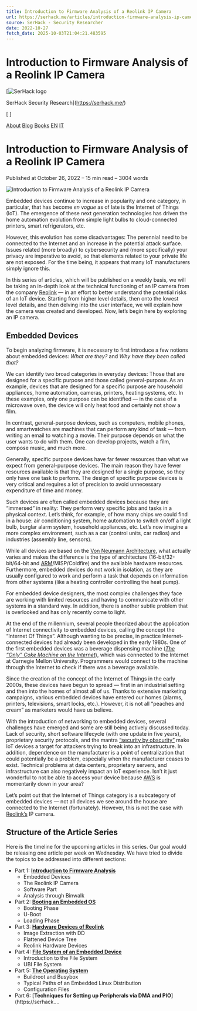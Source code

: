 ```yaml
---
title: Introduction to Firmware Analysis of a Reolink IP Camera
url: https://serhack.me/articles/introduction-firmware-analysis-ip-camera-reolink/
source: SerHack - Security Researcher
date: 2022-10-27
fetch_date: 2025-10-03T21:04:21.483595
---
```


# Introduction to Firmware Analysis of a Reolink IP Camera

[![SerHack logo](https://serhack.me/images/serhack-120.png)

SerHack Security Research](https://serhack.me/)

[ ]

[About](https://serhack.me/about/ "About")
[Blog](https://serhack.me/blog/ "Blog")
[Books](https://serhack.me/books/ "Books")
[EN](https://serhack.me/articles/introduction-firmware-analysis-ip-camera-reolink/ "en version")
[IT](https://serhack.me/it/articles/introduzione-analisi-firmware-telecamera-ip-reolink/ "it version")

# Introduction to Firmware Analysis of a Reolink IP Camera

Published at October 26, 2022 – 15 min read – 3004 words

![Introduction to Firmware Analysis of a Reolink IP Camera](https://serhack.me/images/articles/reolink-firmware/reolink_1_800px.jpg)

Embedded devices continue to increase in popularity and one category, in particular, that has become *en vogue* as of late is the Internet of Things (IoT). The emergence of these next generation technologies has driven the home automation evolution from simple light bulbs to cloud-connected printers, smart refrigerators, etc.

However, this evolution has some disadvantages: The perennial need to be connected to the Internet and an increase in the potential attack surface. Issues related (more broadly) to cybersecurity and (more specifically) your privacy are imperative to avoid, so that elements related to your private life are not exposed. For the time being, it appears that many IoT manufacturers simply ignore this.

In this series of articles, which will be published on a weekly basis, we will be taking an in-depth look at the technical functioning of an IP camera from the company [Reolink](https://reolink.com) ― in an effort to better understand the potential risks of an IoT device. Starting from higher level details, then onto the lowest level details, and then delving into the user interface, we will explain how the camera was created and developed. Now, let’s begin here by exploring an IP camera.

## Embedded Devices

To begin analyzing firmware, it is necessary to first introduce a few notions about embedded devices: *What are they?* and *Why have they been called that?*

We can identify two broad categories in everyday devices: Those that are designed for a specific purpose and those called general-purpose. As an example, devices that are designed for a specific purpose are household appliances, home automation, cameras, printers, heating systems, etc. In these examples, only one purpose can be identified ― in the case of a microwave oven, the device will only heat food and certainly not show a film.

In contrast, general-purpose devices, such as computers, mobile phones, and smartwatches are machines that can perform any kind of task ― from writing an email to watching a movie. Their purpose depends on what the user wants to do with them. One can develop projects, watch a film, compose music, and much more.

Generally, specific purpose devices have far fewer resources than what we expect from general-purpose devices. The main reason they have fewer resources available is that they are designed for a single purpose, so they only have one task to perform. The design of specific purpose devices is very critical and requires a lot of precision to avoid unnecessary expenditure of time and money.

Such devices are often called embedded devices because they are “immersed” in reality: They perform very specific jobs and tasks in a physical context. Let’s think, for example, of how many chips we could find in a house: air conditioning system, home automation to switch on/off a light bulb, burglar alarm system, household appliances, etc. Let’s now imagine a more complex environment, such as a car (control units, car radios) and industries (assembly line, sensors).

While all devices are based on the [Von Neumann Architecture](https://en.wikipedia.org/wiki/Von_Neumann_architecture), what actually varies and makes the difference is the type of architecture (16-bit/32-bit/64-bit and [ARM](https://en.wikipedia.org/wiki/ARM_architecture_family)/MISP/Coldfire) and the available hardware resources. Furthermore, embedded devices do not work in isolation, as they are usually configured to work and perform a task that depends on information from other systems (like a heating controller controlling the heat pump).

For embedded device designers, the most complex challenges they face are working with limited resources and having to communicate with other systems in a standard way. In addition, there is another subtle problem that is overlooked and has only recently come to light.

At the end of the millennium, several people theorized about the application of Internet connectivity to embedded devices, calling the concept the “Internet Of Things”. Although wanting to be precise, in practice Internet-connected devices had already been developed in the early 1980s. One of the first embedded devices was a beverage dispensing machine ([*The “Only” Coke Machine on the Internet*](https://www.cs.cmu.edu/~coke/history_long.txt)), which was connected to the Internet at Carnegie Mellon University. Programmers would connect to the machine through the Internet to check if there was a beverage available.

Since the creation of the concept of the Internet of Things in the early 2000s, these devices have begun to spread ― first in an industrial setting and then into the homes of almost all of us. Thanks to extensive marketing campaigns, various embedded devices have entered our homes (alarms, printers, televisions, smart locks, etc.). However, it is not all “peaches and cream” as marketers would have us believe.

With the introduction of networking to embedded devices, several challenges have emerged and some are still being actively discussed today. Lack of security, short software lifecycle (with one update in five years), proprietary security protocols, and the mantra [“security by obscurity”](https://it.wikipedia.org/wiki/Sicurezza_tramite_segretezza) make IoT devices a target for attackers trying to break into an infrastructure. In addition, dependence on the manufacturer is a point of centralization that could potentially be a problem, especially when the manufacturer ceases to exist. Technical problems at data centers, proprietary servers, and infrastructure can also negatively impact an IoT experience. Isn’t it just wonderful to not be able to access your device because [AWS](https://it.wikipedia.org/wiki/Amazon_Web_Services) is momentarily down in your area?

Let’s point out that the Internet of Things category is a subcategory of embedded devices ― not all devices we see around the house are connected to the Internet (fortunately). However, this is not the case with [Reolink’s](https://reolink.com/) IP camera.

## Structure of the Article Series

Here is the timeline for the upcoming articles in this series. Our goal would be releasing one article per week on Wednesday. We have tried to divide the topics to be addressed into different sections:

* Part 1: [**Introduction to Firmware Analysis**](https://serhack.me/articles/introduction-firmware-analysis-ip-camera-reolink/)
  + Embedded Devices
  + The Reolink IP Camera
  + Software Part
  + Analysis through Binwalk
* Part 2: [**Booting an Embedded OS**](https://serhack.me/articles/os-embedded-booting-phase-uboot/)
  + Booting Phase
  + U-Boot
  + Loading Phase
* Part 3: [**Hardware Devices of Reolink**](https://serhack.me/articles/dissecting-reolink-rlc810a-hardware-detailed-view/)
  + Image Extraction with DD
  + Flattened Device Tree
  + Reolink Hardware Devices
* Part 4: [**File System of an Embedded Device**](https://serhack.me/articles/understanding-ubi-file-system-embedded-devices-reolink/)
  + Introduction to the File System
  + UBI File System
* Part 5: [**The Operating System**](https://serhack.me/articles/operating-system-reolink-rlc-810-a/)
  + Buildroot and Busybox
  + Typical Paths of an Embedded Linux Distribution
  + Configuration Files
* Part 6: [**Techniques for Setting up Peripherals via DMA and PIO**](https://serhack....
